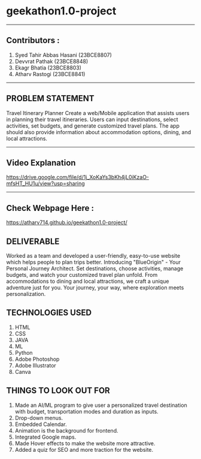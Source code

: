 
# geekathon1.0-project
---
## Contributors : 
1. Syed Tahir Abbas Hasani (23BCE8807)
2. Devvrat Pathak (23BCE8848)
3. Ekagr Bhatia (23BCE8803)
4. Atharv Rastogi (23BCE8841)

---
## PROBLEM STATEMENT
Travel Itinerary Planner
Create a web/Mobile application that assists users in planning their travel itineraries. Users can input destinations, select activities, set budgets, and generate customized travel plans. The app should also provide information about accommodation options, dining, and local attractions.


---
## Video Explanation
https://drive.google.com/file/d/1j_XoKaYs3bKh4jL0iKzaO-mfsHT_HU1u/view?usp=sharing

----
## Check Webpage Here : 
https://atharv714.github.io/geekathon1.0-project/


## DELIVERABLE
Worked as a team and developed a user-friendly, easy-to-use website which helps people to plan trips better. Introducing "BlueOrigin" - Your Personal Journey Architect. Set destinations, choose activities, manage budgets, and watch your customized travel plan unfold. From accommodations to dining and local attractions, we craft a unique adventure just for you. Your journey, your way, where exploration meets personalization.

## TECHNOLOGIES USED
1.	HTML
1.	CSS
1.	JAVA
1.	ML
1.	Python
1.	Adobe Photoshop
1.	Adobe Illustrator
1.	Canva

## THINGS TO LOOK OUT FOR
1.	Made an AI/ML program to give user a personalized travel destination with budget, transportation modes and duration as inputs.
1.	Drop-down menus.
1.	Embedded Calendar.
1.	Animation is the background for frontend.
1.	Integrated Google maps.
1.	Made Hover effects to make the website more attractive.
1.	Added a quiz for SEO and more traction for the website.
